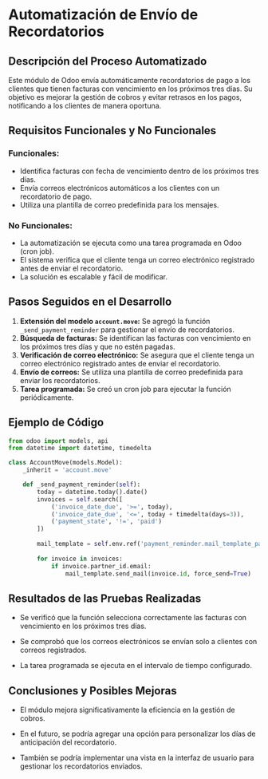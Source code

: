 # Automatización de Envío de Recordatorios

## Descripción del Proceso Automatizado
Este módulo de Odoo envía automáticamente recordatorios de pago a los clientes que tienen facturas con vencimiento en los próximos tres días. Su objetivo es mejorar la gestión de cobros y evitar retrasos en los pagos, notificando a los clientes de manera oportuna.

## Requisitos Funcionales y No Funcionales

### Funcionales:
- Identifica facturas con fecha de vencimiento dentro de los próximos tres días.
- Envía correos electrónicos automáticos a los clientes con un recordatorio de pago.
- Utiliza una plantilla de correo predefinida para los mensajes.

### No Funcionales:
- La automatización se ejecuta como una tarea programada en Odoo (cron job).
- El sistema verifica que el cliente tenga un correo electrónico registrado antes de enviar el recordatorio.
- La solución es escalable y fácil de modificar.

## Pasos Seguidos en el Desarrollo
1. **Extensión del modelo `account.move`:** Se agregó la función `_send_payment_reminder` para gestionar el envío de recordatorios.
2. **Búsqueda de facturas:** Se identifican las facturas con vencimiento en los próximos tres días y que no estén pagadas.
3. **Verificación de correo electrónico:** Se asegura que el cliente tenga un correo electrónico registrado antes de enviar el recordatorio.
4. **Envío de correos:** Se utiliza una plantilla de correo predefinida para enviar los recordatorios.
5. **Tarea programada:** Se creó un cron job para ejecutar la función periódicamente.

## Ejemplo de Código
```python
from odoo import models, api
from datetime import datetime, timedelta

class AccountMove(models.Model):
    _inherit = 'account.move'

    def _send_payment_reminder(self):
        today = datetime.today().date()
        invoices = self.search([
            ('invoice_date_due', '>=', today),
            ('invoice_date_due', '<=', today + timedelta(days=3)),
            ('payment_state', '!=', 'paid')
        ])
        
        mail_template = self.env.ref('payment_reminder.mail_template_payment_reminder')
        
        for invoice in invoices:
            if invoice.partner_id.email:
                mail_template.send_mail(invoice.id, force_send=True)
```

## Resultados de las Pruebas Realizadas
- Se verificó que la función selecciona correctamente las facturas con vencimiento en los próximos tres días.

- Se comprobó que los correos electrónicos se envían solo a clientes con correos registrados.

- La tarea programada se ejecuta en el intervalo de tiempo configurado.

## Conclusiones y Posibles Mejoras
- El módulo mejora significativamente la eficiencia en la gestión de cobros.

- En el futuro, se podría agregar una opción para personalizar los días de anticipación del recordatorio.

- También se podría implementar una vista en la interfaz de usuario para gestionar los recordatorios enviados.